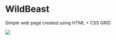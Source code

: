 # WildBeast
Simple web page created using HTML + CSS GRID

![](https://i.ibb.co/SNDfy8q/Captura-de-Tela-2020-02-17-a-s-22-09-39.png)

